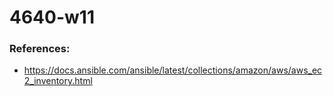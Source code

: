 # 4640-w11


### References:
* https://docs.ansible.com/ansible/latest/collections/amazon/aws/aws_ec2_inventory.html
